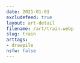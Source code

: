 ```yaml
---
date: 2021-01-01
excludefeed: true
layout: art-detail
filename: /art/train.webp
slug: train
arttags:
- drawpile
nsfw: false
---
```

